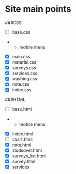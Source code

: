 # Site main points


###CSS

- [ ] base.css
- - mobile menu
- [x] main.css
- [x] material.css
- [x] surveys.css
- [x] services.css
- [x] washing.css
- [x] note.css
- [x] index.css

###HTML

- [ ] base.html
- - mobile menu
- [x] index.html
- [ ] chart.html
- [x] note.html
- [x] studsovet.html
- [x] surveys_list.html
- [x] survey.html
- [x] services